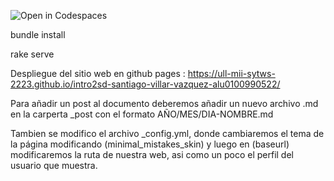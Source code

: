 ![Open in Codespaces](https://classroom.github.com/assets/open-in-codespaces-abfff4d4e15f9e1bd8274d9a39a0befe03a0632bb0f153d0ec72ff541cedbe34.svg)

bundle install

rake serve


Despliegue del sitio web en github pages : https://ull-mii-sytws-2223.github.io/intro2sd-santiago-villar-vazquez-alu0100990522/

Para añadir un post al documento deberemos añadir un nuevo archivo .md en la carperta _post con el formato AÑO/MES/DIA-NOMBRE.md

Tambien se modifico el archivo _config.yml, donde cambiaremos el tema de la página modificando (minimal_mistakes_skin) y luego en (baseurl) modificaremos la ruta de nuestra web, asi como un poco el perfil del usuario que muestra. 
